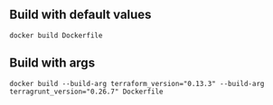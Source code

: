 ## Build with default values
```
docker build Dockerfile
```

## Build with args

```
docker build --build-arg terraform_version="0.13.3" --build-arg terragrunt_version="0.26.7" Dockerfile
```
